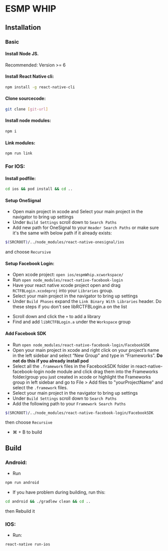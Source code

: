 # ESMP WHIP

## Installation
### Basic
#### Install Node JS. 
Recommended: Version >= 6
#### Install React Native cli: 

```sh
npm install -g react-native-cli
```

#### Clone sourcecode:

```sh
git clone [git-url]
```

#### Install node modules:

```sh
npm i
```

#### Link modules:

```sh
npm run link
```
  
### For IOS:

#### Install podfile:

```sh
cd ios && pod install && cd ..
```

#### Setup OneSignal
- Open main project in xcode and Select your main project in the navigator to bring up settings
- Under `Build Settings` scroll down to `Search Paths`
- Add new path for OneSignal to your `Header Search Paths` or make sure it's the same with below path if it already exists:

```sh
$(SRCROOT)/../node_modules/react-native-onesignal/ios
```

and choose `Recursive`

#### Setup Facebook Login:
- Open xcode project: ```open ios/espmWhip.xcworkspace/```
- Run ```open node_modules/react-native-facebook-login```
- Have your react native xcode project open and drag `RCTFBLogin.xcodeproj` into your `Libraries` group.
- Select your main project in the navigator to bring up settings
- Under `Build Phases` expand the `Link Binary With Libraries` header. Do these steps if you don't see libRCTFBLogin.a on the list
+ Scroll down and click the `+` to add a library
+ Find and add `libRCTFBLogin.a` under the `Workspace` group

#### Add Facebook SDK
- Run `open node_modules/react-native-facebook-login/FacebookSDK`
- Open your main project in xcode and right click on your project’s name in the left sidebar and select “New Group” and type in “Frameworks”. **Do not do this if you already install pod**
- Select all the `.framework` files in the FacebookSDK folder in react-native-facebook-login node module and click drag them into the Frameworks folder/group you just created in xcode or highlight the Frameworks group in left sidebar and go to File > Add files to "yourProjectName" and select the `.framework` files.
- Select your main project in the navigator to bring up settings
- Under `Build Settings` scroll down to `Search Paths`
- Add the following path to your `Framework Search Paths`

```sh
$(SRCROOT)/../node_modules/react-native-facebook-login/FacebookSDK
```

then choose `Recursive`
- ⌘ + B to build

## Build

### Android:
- Run

```sh
npm run android
```

- If you have problem during building, run this:

```sh
cd android && ./gradlew clean && cd ..
```

then Rebuild it

### IOS:

- Run:

```sh
react-native run-ios
```